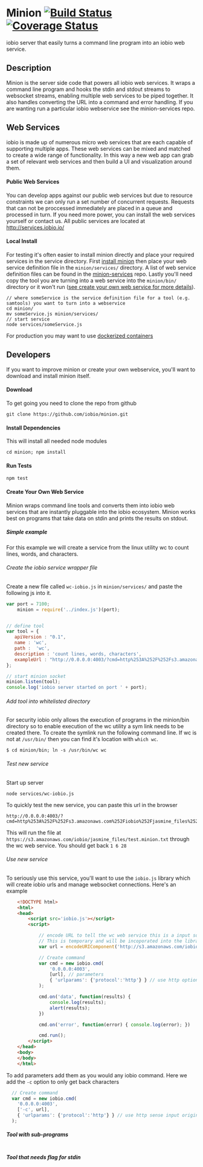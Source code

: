 # Minion [![Build Status](https://travis-ci.org/iobio/minion.svg?branch=master)](https://travis-ci.org/iobio/minion) [![Coverage Status](https://coveralls.io/repos/iobio/minion/badge.svg?branch=master&service=github)](https://coveralls.io/github/iobio/minion?branch=master)
iobio server that easily turns a command line program into an iobio web service.

## Description

Minion is the server side code that powers all iobio web services. It wraps a command line program and hooks the 
stdin and stdout streams to websocket streams, enabling multiple web services to be piped together. It also handles 
converting the URL into a command and error handling. If you are wanting run a particular iobio webservice see the minion-services repo.

## Web Services
iobio is made up of numerous micro web services that are each capable of supporting multiple apps. These web services can be mixed and matched to create a wide range of functionality. In this way a new web app can grab a set of relevant web services and then build a UI and visualization around them.

#### Public Web Services
You can develop apps against our public web services but due to resource constraints we can only run a set number of concurrent requests. Requests that can not be proccessed immediately are placed in a queue and processed in turn. If you need more power, you can install the web services yourself or contact us. All public services are located at http://services.iobio.io/

#### Local Install
For testing it's often easier to install minion directly and place your required services in the service directory. First [install minion](#Download) then place your web service definition file in the ```minion/services/``` directory. A list of web service definition files can be found in the [minion-services](http://github.com/minion-services) repo. Lastly you'll need copy the tool you are turning into a web service into the ```minion/bin/``` directory or it won't run ([see create your own web service for more details](#create-your-own-web-service)).
```
// where someService is the service definition file for a tool (e.g. samtools) you want to turn into a webservice 
cd minion/
mv someService.js minion/services/
// start service
node services/someService.js
```
For production you may want to use [dockerized containers](http://iobio.io/2015/07/05/install-locally-via-docker/)

## Developers
If you want to improve minion or create your own webservice, you'll want to download and install minion itself.

#### Download
To get going you need to clone the repo from github
```
git clone https://github.com/iobio/minion.git
```

#### Install Dependencies
This will install all needed node modules
```
cd minion; npm install
```

#### Run Tests

```
npm test
```

#### Create Your Own Web Service
Minion wraps command line tools and converts them into iobio web services that are instantly pluggable into the 
iobio ecosystem. Minion works best on programs that take data on stdin and prints the results on stdout. 

##### Simple example
For this example we will create a service from the linux utility wc to count lines, words, and characters.

###### Create the iobio service wrapper file
Create a new file called ```wc-iobio.js``` in ```minion/services/``` and paste the following js into it.

```javascript
var port = 7100;
    minion = require('../index.js')(port);    


// define tool
var tool = {
   apiVersion : "0.1",
   name : 'wc',
   path :  'wc',
   description : 'count lines, words, characters',
   exampleUrl : "http://0.0.0.0:4003/?cmd=http%253A%252F%252Fs3.amazonaws.com%252Fiobio%252Fjasmine_files%252Ftest.minion.txt"
};

// start minion socket
minion.listen(tool);
console.log('iobio server started on port ' + port);

```

###### Add tool into whitelisted directory
For security iobio only allows the execution of programs in the minion/bin directory so to enable execution of the wc utility a sym link needs to be created there. To create the symlink run the following command line. If wc is not at ```/usr/bin/``` then you can find it's location with ```which wc```.

```
$ cd minion/bin; ln -s /usr/bin/wc wc
```

###### Test new service

Start up server
```
node services/wc-iobio.js
```

To quickly test the new service, you can paste this url in the browser
```
http://0.0.0.0:4003/?cmd=http%253A%252F%252Fs3.amazonaws.com%252Fiobio%252Fjasmine_files%252Ftest.minion.txt
```

This will run the file at ```https://s3.amazonaws.com/iobio/jasmine_files/test.minion.txt``` through the wc web service. You should get back ```1 6 28```

###### Use new service
To seriously use this service, you'll want to use the ```iobio.js``` library which will create iobio urls and manage websocket connections. Here's an example

```html
	<!DOCTYPE html>
	<html>
	<head>
		<script src='iobio.js'></script>
		<script>

			// encode URL to tell the wc web service this is a input source and not a command line parameter
			// This is temporary and will be incoporated into the library
			var url = encodeURIComponent('http://s3.amazonaws.com/iobio/jasmine_files/test.minion.txt');

			// Create command
			var cmd = new iobio.cmd(
		        '0.0.0.0:4003',
		        [url], // parameters
		        { 'urlparams': {'protocol':'http'} } // use http option since input origin is a http server and not a iobio web service
		    );

		    cmd.on('data', function(results) {	    	
				console.log(results);		  
				alert(results); 
			})

			cmd.on('error', function(error) { console.log(error); })

			cmd.run();
		</script>
	</head>
	<body>
	</body>
	</html>
```

To add parameters add them as you would any iobio command. Here we add the ```-c``` option to only get back characters
```javascript
  // Create command
  var cmd = new iobio.cmd(
  	'0.0.0.0:4003',
    ['-c', url],
    { 'urlparams': {'protocol':'http'} } // use http sense input origin is a http server and not a iobio web service
  );
```


##### Tool with sub-programs
```javascript

```

##### Tool that needs flag for stdin
```javascript

```
